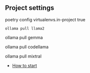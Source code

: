 ## Project settings

poetry config virtualenvs.in-project true

```ollama pull llama2```

ollama pull gemma

ollama pull codellama

ollama pull mixtral

- [How to start](how_to_start.md)
